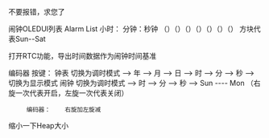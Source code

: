 不要报错，求您了

闹钟OLEDUI列表
Alarm List
小时： 分钟：秒钟   （）（）（）（）（）（）（） 方块代表Sun--Sat

打开RTC功能，导出时间数据作为闹钟时间基准

编码器    按键：     钟表  切换为调时模式 --> 年  --> 月 --> 日  --> 时 --> 分 --> 秒 --> 切换为显示模式
                    闹钟  切换为调时模式 --> 时  --> 分 --> 秒 --> Sun  ----   Mon  （右旋一次代表开启，左旋一次代表关闭）

         编码器：    右旋加左旋减
缩小一下Heap大小



